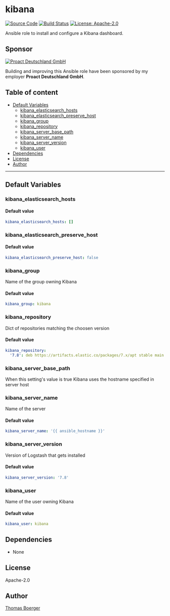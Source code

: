 # kibana

[![Source Code](https://img.shields.io/badge/github-source%20code-blue?logo=github&logoColor=white)](https://github.com/rolehippie/kibana) [![Build Status](https://img.shields.io/drone/build/rolehippie/kibana/master?logo=drone)](https://cloud.drone.io/rolehippie/kibana) [![License: Apache-2.0](https://img.shields.io/github/license/rolehippie/kibana)](https://github.com/rolehippie/kibana/blob/master/LICENSE) 

Ansible role to install and configure a Kibana dashboard. 

## Sponsor 

[![Proact Deutschland GmbH](https://proact.eu/wp-content/uploads/2020/03/proact-logo.png)](https://proact.eu) 

Building and improving this Ansible role have been sponsored by my employer **Proact Deutschland GmbH**.

## Table of content

* [Default Variables](#default-variables)
  * [kibana_elasticsearch_hosts](#kibana_elasticsearch_hosts)
  * [kibana_elasticsearch_preserve_host](#kibana_elasticsearch_preserve_host)
  * [kibana_group](#kibana_group)
  * [kibana_repository](#kibana_repository)
  * [kibana_server_base_path](#kibana_server_base_path)
  * [kibana_server_name](#kibana_server_name)
  * [kibana_server_version](#kibana_server_version)
  * [kibana_user](#kibana_user)
* [Dependencies](#dependencies)
* [License](#license)
* [Author](#author)

---

## Default Variables

### kibana_elasticsearch_hosts

#### Default value

```YAML
kibana_elasticsearch_hosts: []
```

### kibana_elasticsearch_preserve_host

#### Default value

```YAML
kibana_elasticsearch_preserve_host: false
```

### kibana_group

Name of the group owning Kibana

#### Default value

```YAML
kibana_group: kibana
```

### kibana_repository

Dict of repositories matching the choosen version

#### Default value

```YAML
kibana_repository:
  '7.8': deb https://artifacts.elastic.co/packages/7.x/apt stable main
```

### kibana_server_base_path

When this setting's value is true Kibana uses the hostname specified in server host

### kibana_server_name

Name of the server

#### Default value

```YAML
kibana_server_name: '{{ ansible_hostname }}'
```

### kibana_server_version

Version of Logstash that gets installed

#### Default value

```YAML
kibana_server_version: '7.8'
```

### kibana_user

Name of the user owning Kibana

#### Default value

```YAML
kibana_user: kibana
```

## Dependencies

* None

## License

Apache-2.0

## Author

[Thomas Boerger](https://github.com/tboerger)
